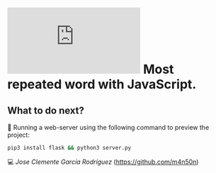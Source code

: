 # ![4Geeks Logo](http://assets.breatheco.de/apis/img/images.php?blob&random&cat=icon&tags=4geeks,16) Most repeated word with JavaScript.

## What to do next?

📄 Running a web-server using the following command to preview the project:

```sh
pip3 install flask && python3 server.py
```

💻 _Jose Clemente García Rodríguez_ (<https://github.com/m4n50n>)